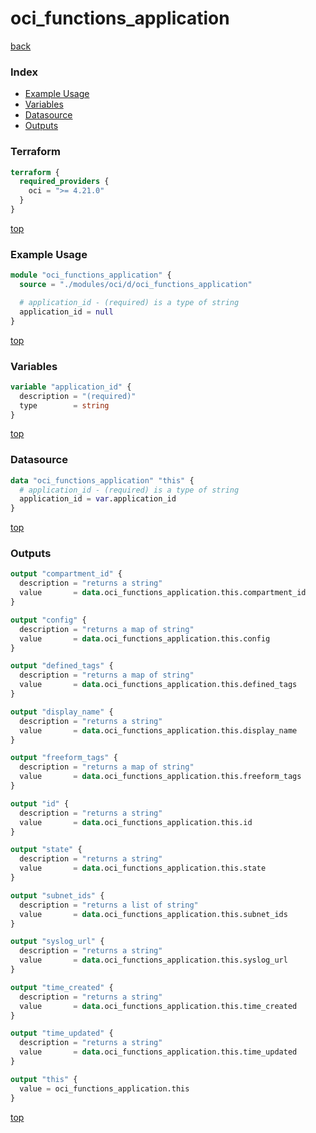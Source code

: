 # oci_functions_application

[back](../oci.md)

### Index

- [Example Usage](#example-usage)
- [Variables](#variables)
- [Datasource](#datasource)
- [Outputs](#outputs)

### Terraform

```terraform
terraform {
  required_providers {
    oci = ">= 4.21.0"
  }
}
```

[top](#index)

### Example Usage

```terraform
module "oci_functions_application" {
  source = "./modules/oci/d/oci_functions_application"

  # application_id - (required) is a type of string
  application_id = null
}
```

[top](#index)

### Variables

```terraform
variable "application_id" {
  description = "(required)"
  type        = string
}
```

[top](#index)

### Datasource

```terraform
data "oci_functions_application" "this" {
  # application_id - (required) is a type of string
  application_id = var.application_id
}
```

[top](#index)

### Outputs

```terraform
output "compartment_id" {
  description = "returns a string"
  value       = data.oci_functions_application.this.compartment_id
}

output "config" {
  description = "returns a map of string"
  value       = data.oci_functions_application.this.config
}

output "defined_tags" {
  description = "returns a map of string"
  value       = data.oci_functions_application.this.defined_tags
}

output "display_name" {
  description = "returns a string"
  value       = data.oci_functions_application.this.display_name
}

output "freeform_tags" {
  description = "returns a map of string"
  value       = data.oci_functions_application.this.freeform_tags
}

output "id" {
  description = "returns a string"
  value       = data.oci_functions_application.this.id
}

output "state" {
  description = "returns a string"
  value       = data.oci_functions_application.this.state
}

output "subnet_ids" {
  description = "returns a list of string"
  value       = data.oci_functions_application.this.subnet_ids
}

output "syslog_url" {
  description = "returns a string"
  value       = data.oci_functions_application.this.syslog_url
}

output "time_created" {
  description = "returns a string"
  value       = data.oci_functions_application.this.time_created
}

output "time_updated" {
  description = "returns a string"
  value       = data.oci_functions_application.this.time_updated
}

output "this" {
  value = oci_functions_application.this
}
```

[top](#index)